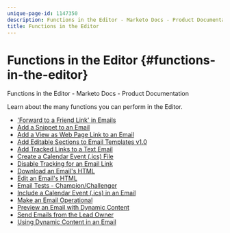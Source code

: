 ```yaml
---
unique-page-id: 1147350
description: Functions in the Editor - Marketo Docs - Product Documentation
title: Functions in the Editor
---
```


# Functions in the Editor {#functions-in-the-editor}

Functions in the Editor - Marketo Docs - Product Documentation

Learn about the many functions you can perform in the Editor.

* ['Forward to a Friend Link' in Emails](functions-in-the-editor/forward-to-a-friend-link-in-emails.md)
* [Add a Snippet to an Email](functions-in-the-editor/add-a-snippet-to-an-email.md)
* [Add a View as Web Page Link to an Email](functions-in-the-editor/add-a-view-as-web-page-link-to-an-email.md)
* [Add Editable Sections to Email Templates v1.0](http://docs.marketo.com/display/docs/assets/add-editable-sections-to-email-templates-v1.0)
* [Add Tracked Links to a Text Email](functions-in-the-editor/add-tracked-links-to-a-text-email.md)
* [Create a Calendar Event (.ics) File](http://docs.marketo.com/display/docs/assets/create-a-calendar-event-28.ics-29-file)
* [Disable Tracking for an Email Link](functions-in-the-editor/disable-tracking-for-an-email-link.md)
* [Download an Email's HTML](functions-in-the-editor/download-an-emails-html.md)
* [Edit an Email's HTML](functions-in-the-editor/edit-an-emails-html.md)
* [Email Tests - Champion/Challenger](functions-in-the-editor/email-tests-champion-challenger.md)
* [Include a Calendar Event (.ics) in an Email](http://docs.marketo.com/display/docs/assets/include-a-calendar-event-28.ics-29-in-an-email)
* [Make an Email Operational](functions-in-the-editor/make-an-email-operational.md)
* [Preview an Email with Dynamic Content](functions-in-the-editor/preview-an-email-with-dynamic-content.md)
* [Send Emails from the Lead Owner](functions-in-the-editor/send-emails-from-the-lead-owner.md)
* [Using Dynamic Content in an Email](functions-in-the-editor/using-dynamic-content-in-an-email.md)

